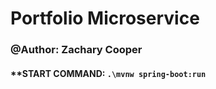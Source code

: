 <h1>Portfolio Microservice</h1>
<h3>@Author: Zachary Cooper</h3>
<h4>**START COMMAND: <code>.\mvnw spring-boot:run</code></h4>
